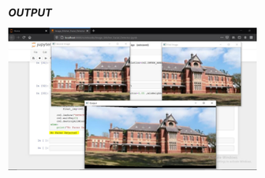 
## ***_OUTPUT_***


<img src="https://github.com/Godson-Thomas/Stitching-Images-OpenCV-Facial_Detection/blob/master/Output.JPG" width="800">